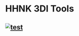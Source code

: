 # HHNK 3DI Tools

[![test](https://github.com/threedi/hhnk-threedi-tools/actions/workflows/tests-conda.yml/badge.svg)](https://github.com/threedi/hhnk-threedi-tools/actions/workflows/tests-conda.yml)
---
